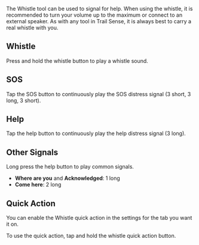 The Whistle tool can be used to signal for help. When using the whistle, it is recommended to turn your volume up to the maximum or connect to an external speaker. As with any tool in Trail Sense, it is always best to carry a real whistle with you.

## Whistle
Press and hold the whistle button to play a whistle sound.

## SOS
Tap the SOS button to continuously play the SOS distress signal (3 short, 3 long, 3 short).

## Help
Tap the help button to continuously play the help distress signal (3 long).

## Other Signals
Long press the help button to play common signals.

- **Where are you** and **Acknowledged**: 1 long
- **Come here**: 2 long

## Quick Action
You can enable the Whistle quick action in the settings for the tab you want it on.

To use the quick action, tap and hold the whistle quick action button.